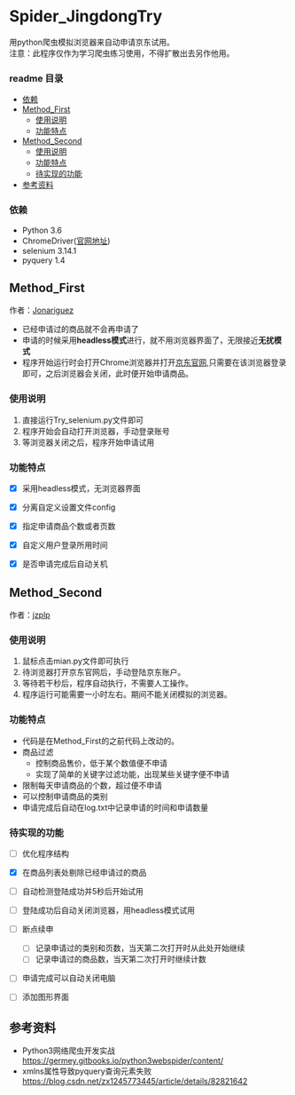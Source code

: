 # Spider_JingdongTry
用python爬虫模拟浏览器来自动申请京东试用。<br>
注意：此程序仅作为学习爬虫练习使用，不得扩散出去另作他用。<br>

### readme 目录
* [依赖](#依赖)
* [Method_First](#Method_First)
  * [使用说明](#使用说明)
  * [功能特点](#功能特点)
* [Method_Second](#Method_Second)
  * [使用说明](#使用说明-1)
  * [功能特点](#功能特点-1)
  * [待实现的功能](#待实现的功能)
* [参考资料](#参考资料)

### 依赖
* Python 3.6
* ChromeDriver([官网地址](https://sites.google.com/a/chromium.org/chromedriver/))
* selenium 3.14.1
* pyquery 1.4

## Method_First
作者：[Jonariguez](https://github.com/Jonariguez)

* 已经申请过的商品就不会再申请了
* 申请的时候采用**headless模式**进行，就不用浏览器界面了，无限接近**无扰模式**
* 程序开始运行时会打开Chrome浏览器并打开[京东官网](https://www.jd.com),只需要在该浏览器登录即可，之后浏览器会关闭，此时便开始申请商品。

### 使用说明
1. 直接运行Try_selenium.py文件即可
2. 程序开始会自动打开浏览器，手动登录账号
3. 等浏览器关闭之后，程序开始申请试用

### 功能特点
- [x] 采用headless模式，无浏览器界面
- [x] 分离自定义设置文件config
- [x] 指定申请商品个数或者页数
- [x] 自定义用户登录所用时间
- [x] 是否申请完成后自动关机


## Method_Second
作者：[jzplp](https://github.com/jzplp)

### 使用说明
1. 鼠标点击mian.py文件即可执行
2. 待浏览器打开京东官网后，手动登陆京东账户。
3. 等待若干秒后，程序自动执行，不需要人工操作。
4. 程序运行可能需要一小时左右。期间不能关闭模拟的浏览器。

### 功能特点
* 代码是在Method_First的之前代码上改动的。
* 商品过滤
  * 控制商品售价，低于某个数值便不申请
  * 实现了简单的关键字过滤功能，出现某些关键字便不申请
* 限制每天申请商品的个数，超过便不申请
* 可以控制申请商品的类别
* 申请完成后自动在log.txt中记录申请的时间和申请数量

### 待实现的功能
- [ ] 优化程序结构
- [x] 在商品列表处剔除已经申请过的商品
- [ ] 自动检测登陆成功并5秒后开始试用
- [ ] 登陆成功后自动关闭浏览器，用headless模式试用
- [ ] 断点续申
  - [ ] 记录申请过的类别和页数，当天第二次打开时从此处开始继续
  - [ ] 记录申请过的商品数，当天第二次打开时继续计数
- [ ] 申请完成可以自动关闭电脑
- [ ] 添加图形界面


## 参考资料
* Python3网络爬虫开发实战  <br>
  https://germey.gitbooks.io/python3webspider/content/
* xmlns属性导致pyquery查询元素失败 <br>
  https://blog.csdn.net/zx1245773445/article/details/82821642
